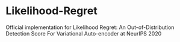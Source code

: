 # Likelihood-Regret
Official implementation for Likelihood Regret: An Out-of-Distribution Detection Score For Variational Auto-encoder at NeurIPS 2020
